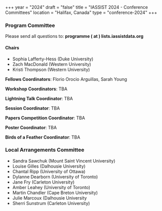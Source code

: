+++
year = "2024"
draft = "false"
title = "IASSIST 2024 - Conference Committees"
location = "Halifax, Canada"
type = "conference-2024"
+++

### Program Committee

Please send all questions to: **programme ( at ) lists.iassistdata.org**

#### Chairs

- Sophia Lafferty-Hess (Duke University)
- Zach MacDonald (Western University)
- Kristi Thompson (Western University)

**Fellows Coordinators**: Florio Orocio Arguillas, Sarah Young

**Workshop Coordinators**: TBA

**Lightning Talk Coordinator**: TBA

**Session Coordinator**: TBA

**Papers Competition Coordinator**: TBA

**Poster Coordinator**: TBA

**Birds of a Feather Coordinator**: TBA

### Local Arrangements Committee

- Sandra Sawchuk (Mount Saint Vincent University)
- Louise Gilles (Dalhousie University)
- Chantal Ripp (University of Ottawa)
- Dylanne Dearborn (University of Toronto)
- Jane Fry (Carleton University)
- Amber Leahey (University of Toronto)
- Martin Chandler (Cape Breton University)
- Julie Marcoux (Dalhousie University
- Sherri Sunstrum (Carleton University)

<!--
The Local Arrangements Committee worked with [Concentra Conference Management Services <i class="fas fa-external-link-alt"></i>](https://www.concentra-cms.com/).
-->